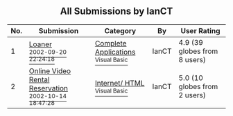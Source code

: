 ﻿<div align="center">

## All Submissions by IanCT

</div>

No.  | Submission | Category | By   | User Rating
---- | ---------- | -------- | ---- | -----------
1 | [Loaner<br /><sup>2002-09-20 22:24:18</sup>](https://github.com/Planet-Source-Code/ianct-loaner__1-39155) | [Complete Applications<br /><sup>Visual Basic</sup>](../ByCategory/complete-applications__1-27.md) | IanCT | 4.9 (39 globes from 8 users)
2 | [Online Video Rental Reservation<br /><sup>2002-10-14 18:47:28</sup>](https://github.com/Planet-Source-Code/ianct-online-video-rental-reservation__1-39839) | [Internet/ HTML<br /><sup>Visual Basic</sup>](../ByCategory/internet-html__1-34.md) | IanCT | 5.0 (10 globes from 2 users)

